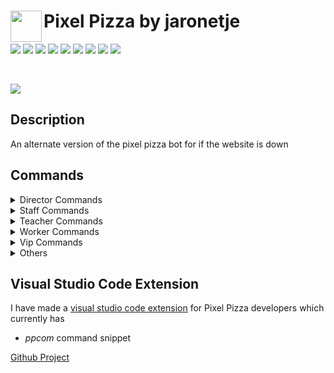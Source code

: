 <img align="left" width="50px" src="https://user-images.githubusercontent.com/60853956/97776540-4c446980-1b69-11eb-9fdc-98b4ab65be6b.png"> Pixel Pizza by jaronetje
===

![](https://img.shields.io/github/issues/jaronetje/PixelPizza?color=green&style=plastic) ![](https://img.shields.io/github/issues-closed/jaronetje/PixelPizza?color=red&style=plastic) ![](https://img.shields.io/github/languages/top/jaronetje/PixelPizza?color=yellow&style=plastic) ![](https://img.shields.io/github/package-json/v/jaronetje/PixelPizza/PixelPizzaAlternate?label=version&style=plastic) ![](https://img.shields.io/github/contributors/jaronetje/PixelPizza?style=plastic) ![](https://img.shields.io/github/last-commit/jaronetje/PixelPizza/PixelPizzaAlternate?style=plastic) ![](https://img.shields.io/github/package-json/keywords/jaronetje/PixelPizza?style=plastic) ![](https://img.shields.io/github/package-json/author/jaronetje/PixelPizza?style=plastic&color=red) ![](https://img.shields.io/github/v/release/jaronetje/PixelPizza?include_prereleases&style=plastic)

<br />

[![](https://img.shields.io/discord/709698572035162143?label=Discord%20Chat)](https://www.discord.com/invite/MzbsFPe)

Description
---
An alternate version of the pixel pizza bot for if the website is down

Commands
---
<details>
  <summary>Director Commands</summary>
  
  * expadd
  * expremove
  * expset
  * leveladd
  * levelremove
  * levelset
</details>

<details>
  <summary>Staff Commands</summary>

  * application
  * applications
  * backdoor
  * toggle
  * toggles
  * user
  * worker
</details>

<details>
  <summary>Teacher Commands</summary>

  None
</details>

<details>
  <summary>Worker Commands</summary>
  
  * change
  * claim
  * cook
  * deliver
  * deliverset
  * images
  * look
  * orders
  * remove
  * unclaim
</details>

<details>
  <summary>Vip Commands</summary>
  
  None
</details>

<details>
  <summary>Others</summary>
  
  * applicationtypes
  * apply
  * cancel
  * help
  * invite
  * leaderboard
  * myorder
  * order
  * ping
  * rank
  * rules
</details>

Visual Studio Code Extension
---
I have made a [visual studio code extension](https://marketplace.visualstudio.com/items?itemName=PixelPizza.pixel-pizza-snippets) for Pixel Pizza developers which currently has
* _ppcom_ command snippet

[Github Project](https://github.com/jaronetje/pixel-pizza-snippets)

